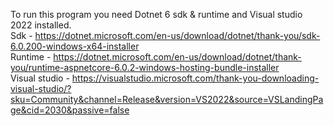 To run this program you need Dotnet 6 sdk & runtime and Visual studio 2022 installed.    
Sdk - https://dotnet.microsoft.com/en-us/download/dotnet/thank-you/sdk-6.0.200-windows-x64-installer    
Runtime - https://dotnet.microsoft.com/en-us/download/dotnet/thank-you/runtime-aspnetcore-6.0.2-windows-hosting-bundle-installer     
Visual studio - https://visualstudio.microsoft.com/thank-you-downloading-visual-studio/?sku=Community&channel=Release&version=VS2022&source=VSLandingPage&cid=2030&passive=false
